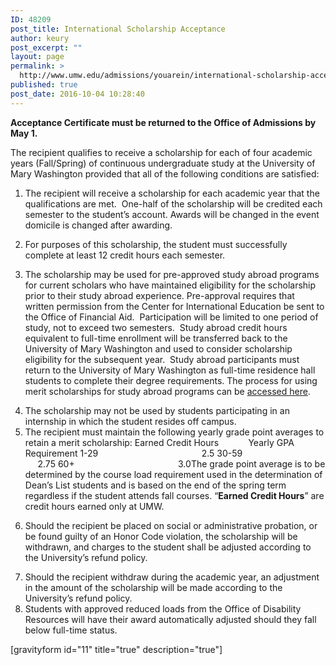 ```yaml
---
ID: 48209
post_title: International Scholarship Acceptance
author: keury
post_excerpt: ""
layout: page
permalink: >
  http://www.umw.edu/admissions/youarein/international-scholarship-acceptance/
published: true
post_date: 2016-10-04 10:28:40
---
```

<strong>Acceptance Certificate must be returned to the Office of Admissions by May 1.</strong>

The recipient qualifies to receive a scholarship for each of four academic years (Fall/Spring) of continuous undergraduate study at the University of Mary Washington provided that all of the following conditions are satisfied:
<ol>
 	<li>The recipient will receive a scholarship for each academic year that the qualifications are met.  One-half of the scholarship will be credited each semester to the student’s account. Awards will be changed in the event domicile is changed after awarding.</li>
</ol>
<ol start="2">
 	<li>For purposes of this scholarship, the student must successfully complete at least 12 credit hours each semester.</li>
</ol>
<ol start="3">
 	<li>The scholarship may be used for pre-approved study abroad programs for current scholars who have maintained eligibility for the scholarship prior to their study abroad experience. Pre-approval requires that written permission from the Center for International Education be sent to the Office of Financial Aid.  Participation will be limited to one period of study, not to exceed two semesters.  Study abroad credit hours equivalent to full-time enrollment will be transferred back to the University of Mary Washington and used to consider scholarship eligibility for the subsequent year.  Study abroad participants must return to the University of Mary Washington as full-time residence hall students to complete their degree requirements. The process for using merit scholarships for study abroad programs can be <a href="http://www.umw.edu/financialaid/eligibility/study-abroad">accessed here</a>.</li>
</ol>
<ol start="4">
 	<li>The scholarship may not be used by students participating in an internship in which the student resides off campus.</li>
 	<li>The recipient must maintain the following yearly grade point averages to retain a merit scholarship:
Earned Credit Hours            Yearly GPA Requirement
1-29                                          2.5
30-59                                       2.75
60+                                          3.0The grade point average is to be determined by the course load requirement used in the determination of Dean’s List students and is based on the end of the spring term regardless if the student attends fall courses. “<strong>Earned Credit Hours</strong>” are credit hours earned only at UMW.</li>
</ol>
<ol start="6">
 	<li>Should the recipient be placed on social or administrative probation, or be found guilty of an Honor Code violation, the scholarship will be withdrawn, and charges to the student shall be adjusted according to the University’s refund policy.</li>
</ol>
<ol start="7">
 	<li>Should the recipient withdraw during the academic year, an adjustment in the amount of the scholarship will be made according to the University’s refund policy.</li>
 	<li>Students with approved reduced loads from the Office of Disability Resources will have their award automatically adjusted should they fall below full-time status.</li>
</ol>
[gravityform id="11" title="true" description="true"]
